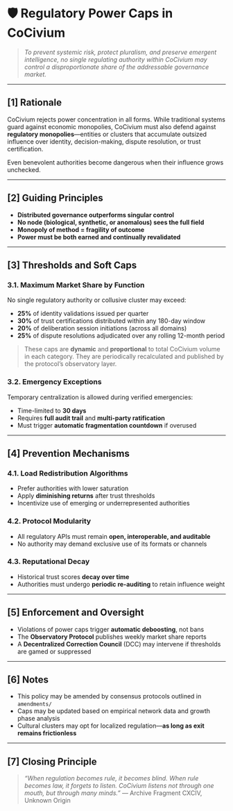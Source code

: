 <!-- Filename: Civium_Regulations_RegulatoryPowerCaps_c1_20250731.md -->
<!-- Location: regulations/ -->
<!-- CoCivium Policy Document -->
<!-- Version: c1_20250731 -->

# 🛡️ Regulatory Power Caps in CoCivium

> _To prevent systemic risk, protect pluralism, and preserve emergent intelligence, no single regulating authority within CoCivium may control a disproportionate share of the addressable governance market._

---

## [1] Rationale

CoCivium rejects power concentration in all forms. While traditional systems guard against economic monopolies, CoCivium must also defend against **regulatory monopolies**—entities or clusters that accumulate outsized influence over identity, decision-making, dispute resolution, or trust certification.

Even benevolent authorities become dangerous when their influence grows unchecked.

---

## [2] Guiding Principles

- **Distributed governance outperforms singular control**
- **No node (biological, synthetic, or anomalous) sees the full field**
- **Monopoly of method = fragility of outcome**
- **Power must be both earned and continually revalidated**

---

## [3] Thresholds and Soft Caps

### 3.1. Maximum Market Share by Function

No single regulatory authority or collusive cluster may exceed:

- **25%** of identity validations issued per quarter
- **30%** of trust certifications distributed within any 180-day window
- **20%** of deliberation session initiations (across all domains)
- **25%** of dispute resolutions adjudicated over any rolling 12-month period

> These caps are **dynamic** and **proportional** to total CoCivium volume in each category. They are periodically recalculated and published by the protocol’s observatory layer.

### 3.2. Emergency Exceptions

Temporary centralization is allowed during verified emergencies:
- Time-limited to **30 days**
- Requires **full audit trail** and **multi-party ratification**
- Must trigger **automatic fragmentation countdown** if overused

---

## [4] Prevention Mechanisms

### 4.1. Load Redistribution Algorithms
- Prefer authorities with lower saturation
- Apply **diminishing returns** after trust thresholds
- Incentivize use of emerging or underrepresented authorities

### 4.2. Protocol Modularity
- All regulatory APIs must remain **open, interoperable, and auditable**
- No authority may demand exclusive use of its formats or channels

### 4.3. Reputational Decay
- Historical trust scores **decay over time**
- Authorities must undergo **periodic re-auditing** to retain influence weight

---

## [5] Enforcement and Oversight

- Violations of power caps trigger **automatic deboosting**, not bans
- The **Observatory Protocol** publishes weekly market share reports
- A **Decentralized Correction Council** (DCC) may intervene if thresholds are gamed or suppressed

---

## [6] Notes

- This policy may be amended by consensus protocols outlined in `amendments/`
- Caps may be updated based on empirical network data and growth phase analysis
- Cultural clusters may opt for localized regulation—**as long as exit remains frictionless**

---

## [7] Closing Principle

> _“When regulation becomes rule, it becomes blind.
When rule becomes law, it forgets to listen.
CoCivium listens not through one mouth, but through many minds.”_
— Archive Fragment CXCIV, Unknown Origin



